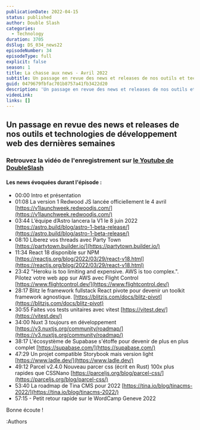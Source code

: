```yaml
---
publicationDate: 2022-04-15
status: published
author: Double Slash
categories:
  - Technology
duration: 3705
dsSlug: DS_034_news22
episodeNumber: 34
episodeType: full
explicit: false
season: 1
title: La chasse aux news - Avril 2022
subtitle: Un passage en revue des news et releases de nos outils et technologies de développement web des dernières semaines
guid: 0479679fbfac701b8757a41fb3422d20
description: 'Un passage en revue des news et releases de nos outils et technologies de développement web des dernières semaines Retrouvez la vidéo de l''enregistrement sur le Youtube de DoubleSlash Les news évoquées durant l''épisode : 00:00 Intro et présentation 01:08 La version 1 Redwood JS lancée officiellement le 4 avril https://v1launchweek.redwoodjs.com/ 03:44 L’équipe d’Astro lancera la V1 le 8 juin 2022 https://astro.build/blog/astro-1-beta-release/ 08:10 Liberez vos threads avec Party Town https://partytown.builder.io/ 11:34 React 18 disponible sur NPM https://reactjs.org/blog/2022/03/29/react-v18.html 23:42 "Heroku is too limiting and expensive. AWS is too complex.". Pilotez votre web app sur AWS avec Flight Control https://www.flightcontrol.dev/ 28:17 Blitz le framework fullstack React pivote pour devenir un toolkit framework agnostique. https://blitzjs.com/docs/blitz-pivot 30:55 Faites vos tests unitaires avec vitest https://vitest.dev/ 34:00 Nuxt 3 toujours en développement https://v3.nuxtjs.org/community/roadmap/ 38:17 L''écosystème de Supabase s''étoffe pour devenir de plus en plus complet https://supabase.com/ 47:29 Un projet compatible Storybook mais version light https://www.ladle.dev/ 49:12 Parcel v2.4.0 Nouveau parcer css (écrit en Rust) 100x plus rapides que CSSNano https://parceljs.org/blog/parcel-css/ 53:40 La roadmap de Tina CMS pour 2022 https://tina.io/blog/tinacms-2022/ 57:15 - Petit retour rapide sur le WordCamp Geneve 2022 Bonne écoute ! Podcast présenté par : Alexandre Duval @xlanex6 Patrick Faramaz @PatrickFaramaz'
videoLink: 
links: []
---
```


## Un passage en revue des news et releases de nos outils et technologies de développement web des dernières semaines

### Retrouvez la vidéo de l'enregistrement sur [le Youtube de DoubleSlash](https://youtu.be/qH6m3WxUq9k)

#### Les news évoquées durant l'épisode :

- 00:00 Intro et présentation
- 01:08 La version 1 Redwood JS lancée officiellement le 4 avril [https://v1launchweek.redwoodjs.com/](https://v1launchweek.redwoodjs.com/)
- 03:44 L’équipe d’Astro lancera la V1 le 8 juin 2022 [https://astro.build/blog/astro-1-beta-release/](https://astro.build/blog/astro-1-beta-release/)
- 08:10 Liberez vos threads avec Party Town [https://partytown.builder.io/](https://partytown.builder.io/)
- 11:34 React 18 disponible sur NPM [https://reactjs.org/blog/2022/03/29/react-v18.html](https://reactjs.org/blog/2022/03/29/react-v18.html)
- 23:42 "Heroku is too limiting and expensive. AWS is too complex.". Pilotez votre web app sur AWS avec Flight Control [https://www.flightcontrol.dev/](https://www.flightcontrol.dev/)
- 28:17 Blitz le framework fullstack React pivote pour devenir un toolkit framework agnostique. [https://blitzjs.com/docs/blitz-pivot](https://blitzjs.com/docs/blitz-pivot)
- 30:55 Faites vos tests unitaires avec vitest [https://vitest.dev/](https://vitest.dev/)
- 34:00 Nuxt 3 toujours en développement [https://v3.nuxtjs.org/community/roadmap/](https://v3.nuxtjs.org/community/roadmap/)
- 38:17 L'écosystème de Supabase s'étoffe pour devenir de plus en plus complet [https://supabase.com/](https://supabase.com/)
- 47:29 Un projet compatible Storybook mais version light [https://www.ladle.dev/](https://www.ladle.dev/)
- 49:12 Parcel v2.4.0 Nouveau parcer css (écrit en Rust) 100x plus rapides que CSSNano [https://parceljs.org/blog/parcel-css/](https://parceljs.org/blog/parcel-css/)
- 53:40 La roadmap de Tina CMS pour 2022 [https://tina.io/blog/tinacms-2022/](https://tina.io/blog/tinacms-2022/)
- 57:15 - Petit retour rapide sur le WordCamp Geneve 2022

Bonne écoute !

:Authors
